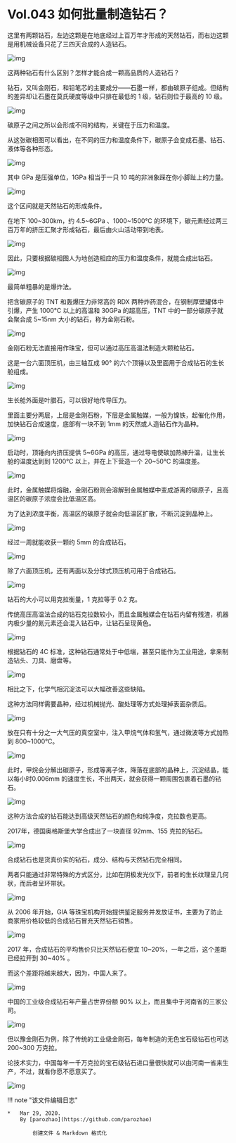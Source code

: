 # Vol.043 如何批量制造钻石？

这里有两颗钻石，左边这颗是在地底经过上百万年才形成的天然钻石，而右边这颗是用机械设备只花了三四天合成的人造钻石。

![img](https://paperclip.host/static/U6yRaDu1NaZCquz9RCZIMRWbV0EGIj6IpNsBhk7tMffrocKcWNfLMIHGPetiapr1Vo3QXWxTzBL6s9yHNzwN6HA.gif)

这两种钻石有什么区别？怎样才能合成一颗高品质的人造钻石？

钻石，又叫金刚石，和铅笔芯的主要成分——石墨一样，都由碳原子组成。但结构的差异却让石墨在莫氏硬度等级中只排在最低的 1 级，钻石则位于最高的 10 级。

![img](https://paperclip.host/static/U6yRaDu1NaZCquz9RCZIMRWbV0EGIj6IcokiaaLFtfmzibrXBI7JiaeZbrtAoZKWuOY76qqhDFuLSnCmMk1lfCEJw.gif)

碳原子之间之所以会形成不同的结构，关键在于压力和温度。

从这张碳相图可以看出，在不同的压力和温度条件下，碳原子会变成石墨、钻石、液体等各种形态。

![img](https://paperclip.host/static/U6yRaDu1NaZCquz9RCZIMRWbV0EGIj6ICL2Gd78YX8yfWlzRdfh3SvVyPEOibbP3bp1nJoYUfQCpcjCwXauibicVw.gif)

其中 GPa 是压强单位，1GPa 相当于一只 10 吨的非洲象踩在你小脚趾上的力量。

![img](https://paperclip.host/static/U6yRaDu1NaZCquz9RCZIMRWbV0EGIj6IWEnR1ibYcHCFACaD6T0ialmFic7giblwphFIwgWYDwEvIzib0InuQtUyiatA.png)

这个区间就是天然钻石的形成条件。

在地下 100~300km，约 4.5~6GPa 、1000~1500℃ 的环境下，碳元素经过两三百万年的挤压汇聚才形成钻石，最后由火山活动带到地表。

![img](https://paperclip.host/static/U6yRaDu1NaZCquz9RCZIMRWbV0EGIj6IhboiaK8YWiboDSPmiap3ricCLz37uLaUdF3OUj7DuToiaJlqufsu28icNialA.gif)

因此，只要根据碳相图人为地创造相应的压力和温度条件，就能合成出钻石。

![img](https://paperclip.host/static/U6yRaDu1NaZCquz9RCZIMRWbV0EGIj6IicjM5WH5Gpu9YzK8xRkSd6uQmF8kQjdR9TKpDFkw38lhfdJneSaibJow.png)

最简单粗暴的是爆炸法。

把含碳原子的 TNT 和轰爆压力非常高的 RDX 两种炸药混合，在钢制厚壁罐体中引爆，产生 1000℃ 以上的高温和 30GPa 的超高压，TNT 中的一部分碳原子就会聚合成 5~15nm 大小的钻石，称为金刚石粉。

![img](https://paperclip.host/static/U6yRaDu1NaZCquz9RCZIMRWbV0EGIj6IaC0Zyian7NbBjC0ibvmt4sVcNXSblRyJ9tPwJLXBvw54CscFqbUXHuCQ.gif)

金刚石粉无法直接用作珠宝，但可以通过高压高温法制造大颗粒钻石。

这是一台六面顶压机，由三轴互成 90° 的六个顶锤以及里面用于合成钻石的生长舱组成。

![img](https://paperclip.host/static/U6yRaDu1NaZCquz9RCZIMRWbV0EGIj6I76V61t4mjedScytNbqOamaEpQesQVM18qWD2P4iaptnfqMwNpVayr4A.png)

生长舱外面是叶腊石，可以很好地传导压力。

里面主要分两层，上层是金刚石粉，下层是金属触媒，一般为镍铁，起催化作用，加快钻石合成速度，底部有一块不到 1mm 的天然或人造钻石作为晶种。

![img](https://paperclip.host/static/U6yRaDu1NaZCquz9RCZIMRWbV0EGIj6I2uOzstB460xdqpx9s7t5y9acmIN2WXzF7rYLiaUm8hBHCecG5ZiaHzicQ.png)

启动时，顶锤向内挤压提供 5~6GPa 的高压，通过导电使碳加热棒升温，让生长舱的温度达到到 1200℃ 以上，并在上下营造一个 20~50℃ 的温度差。

![img](https://paperclip.host/static/U6yRaDu1NaZCquz9RCZIMRWbV0EGIj6IJDGk9icxloGtKBvJiadkA5qSs56edYewNykcxeb3KlRHI5vWgfaiczuFw.gif)

此时，金属触媒将熔融，金刚石粉则会溶解到金属触媒中变成游离的碳原子，且高温区的碳原子浓度会比低温区高。

为了达到浓度平衡，高温区的碳原子就会向低温区扩散，不断沉淀到晶种上。

![img](https://paperclip.host/static/U6yRaDu1NaZCquz9RCZIMRWbV0EGIj6IoqkE8iaMFv7u3nfAYKot04qB6r1Wia7SxhIhpic2pL9icOgC8xYexLyDdQ.gif)

经过一周就能收获一颗约 5mm 的合成钻石。

![img](https://paperclip.host/static/U6yRaDu1NaZCquz9RCZIMRWbV0EGIj6IZVAFc1G1ONZysXF89uYXibmVDWOFjEWJpQd7nrmwnQISHhWRGj9ZJ9A.gif)

除了六面顶压机，还有两面以及分球式顶压机可用于合成钻石。

![img](https://paperclip.host/static/U6yRaDu1NaZCquz9RCZIMRWbV0EGIj6IAdw62NgYCPQIORuLOqJBeawzQycCKBqySnG3YbAvKbo67KtBXJXOxg.gif)

钻石的大小可以用克拉衡量，1 克拉等于 0.2 克。

传统高压高温法合成的钻石克拉数较小，而且金属触媒会在钻石内留有残渣，机器内极少量的氮元素还会混入钻石中，让钻石呈现黄色。

![img](https://paperclip.host/static/U6yRaDu1NaZCquz9RCZIMRWbV0EGIj6I8VNpTBOCPkoK8U6Yr1god6B75nzYFFCWp8I1xMMONeVKSwmJHw7e6Q.png)

根据钻石的 4C 标准，这种钻石通常处于中低端，甚至只能作为工业用途，拿来制造钻头、刀具、磨盘等。

![img](https://paperclip.host/static/U6yRaDu1NaZCquz9RCZIMRWbV0EGIj6ITecvvwhcaepXzzibWPWwJPv504eiaLJSJ8S3kO8UMRer3Y7aJTa2flbw.gif)

相比之下，化学气相沉淀法可以大幅改善这些缺陷。

这种方法同样需要晶种，经过机械抛光、酸处理等方式处理掉表面杂质后。

![img](https://paperclip.host/static/U6yRaDu1NaZCquz9RCZIMRWbV0EGIj6IJY7gibnx3mQgd0W3Qibu5mzjQHhfPlYUTalx6tVysFLxeQRfYngXfBBw.gif)

放在只有十分之一大气压的真空室中，注入甲烷气体和氢气，通过微波等方式加热到 800~1000℃。

![img](https://paperclip.host/static/U6yRaDu1NaZCquz9RCZIMRWbV0EGIj6IaSF38YnmCnrWnqTQ7Gzq51iaQXqAS8VsjqEuFxJH9jJl2vCcnibapH5Q.gif)

此时，甲烷会分解出碳原子，形成等离子体，降落在底部的晶种上，沉淀结晶，能以每小时0.006mm 的速度生长，不出两天，就会获得一颗周围包裹着石墨的钻石。

![img](https://paperclip.host/static/U6yRaDu1NaZCquz9RCZIMRWbV0EGIj6IhxbGqxusKHmFHb3IoVJ7EfjwPe7Djia2jeusTPkVXnpYIzWACN2Do9Q.gif)

这种方法合成的钻石能达到高级天然钻石的颜色和纯净度，克拉数也更高。

2017年，德国奥格斯堡大学合成出了一块直径 92mm、155 克拉的钻石。

![img](https://paperclip.host/static/U6yRaDu1NaZCquz9RCZIMRWbV0EGIj6IMPY4q16aqcRfyeJ8kGJPW3fu0PU6vPWL3Pk4ODdW6JG4NYD13iaHIibw.gif)

合成钻石也是货真价实的钻石，成分、结构与天然钻石完全相同。

两者只能通过非常特殊的方式区分，比如在阴极发光仪下，前者的生长纹理呈几何状，而后者呈环带状。

![img](https://paperclip.host/static/U6yRaDu1NaZCquz9RCZIMRWbV0EGIj6ITYAicY0PLunic8JqLD3PqvOM16ib1DHvKrUyUp9dxVKqEpI0n8JARHxPA.gif)

从 2006 年开始，GIA 等珠宝机构开始提供鉴定服务并发放证书，主要为了防止商家用价格较低的合成钻石冒充天然钻石销售。

![img](https://paperclip.host/static/U6yRaDu1NaZCquz9RCZIMRWbV0EGIj6IUn68pTpGkzfuc5GU8dibVKSAibfJb0z9bRtKLSszMiaUVCHLiaATQfN7ZQ.gif)

2017 年，合成钻石的平均售价只比天然钻石便宜 10~20%，一年之后，这个差距已经拉开到 30~40% 。

而这个差距将越来越大，因为，中国人来了。

![img](https://paperclip.host/static/U6yRaDu1NaZCquz9RCZIMRWbV0EGIj6ISVoXT75OXe0w4VZyoNtVNvOWOh7rcR7TqOB9gSibrcN1Uw4kUxxFQwg.png)

中国的工业级合成钻石年产量占世界份额 90% 以上，而且集中于河南省的三家公司。

![img](https://paperclip.host/static/U6yRaDu1NaZCquz9RCZIMRWbV0EGIj6ItCKrmfSwmXSSI8Uyhs5zICPd9L0OLiaic8Pv9nuxoMuoSYecr9j8KVrg.gif)

但以豫金刚石为例，除了传统的工业级金刚石，每年制造的无色宝石级钻石也可达 200~300 万克拉。

论技术实力，中国每年一千万克拉的宝石级钻石进口量很快就可以由河南一省来生产，不过，就看你愿不愿意买了。

![img](https://paperclip.host/static/U6yRaDu1NaZCquz9RCZIMRWbV0EGIj6ItdLFhffNupR9IUgfCLjDfMUPkad949SoZpLbbfqW27e9dS9OYhicZkg.gif)

!!! note "该文件编辑日志"

	* 	Mar 29, 2020.
		By [parozhao](https://github.com/parozhao)
	
			创建文件 & Markdown 格式化
